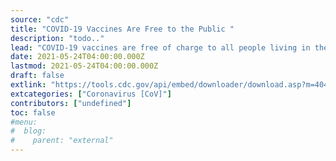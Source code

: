 ```yaml
---
source: "cdc"
title: "COVID-19 Vaccines Are Free to the Public "
description: "todo.."
lead: "COVID-19 vaccines are free of charge to all people living in the U.S. regardless of their immigration or health insurance status."
date: 2021-05-24T04:00:00.000Z
lastmod: 2021-05-24T04:00:00.000Z
draft: false
extlink: "https://tools.cdc.gov/api/embed/downloader/download.asp?m=404952&c=423531"
extcategories: ["Coronavirus [CoV]"]
contributors: ["undefined"]
toc: false
#menu:
#  blog:
#    parent: "external"
---
```

